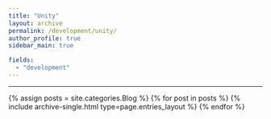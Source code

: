 ```yaml
---
title: "Unity"
layout: archive
permalink: /development/unity/
author_profile: true
sidebar_main: true

fields:
  - "development"
---
```


<!-- 공백이 포함되어 있는 카테고리 이름의 경우 site.categories.['a b c'] 이런식으로! -->

***

{% assign posts = site.categories.Blog %}
{% for post in posts %} {% include archive-single.html type=page.entries_layout %} {% endfor %}